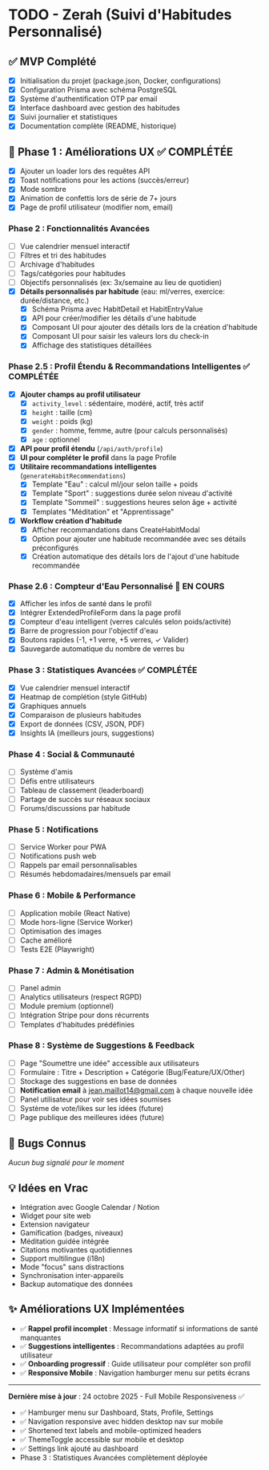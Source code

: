 # TODO - Zerah (Suivi d'Habitudes Personnalisé)

## ✅ MVP Complété

- [x] Initialisation du projet (package.json, Docker, configurations)
- [x] Configuration Prisma avec schéma PostgreSQL
- [x] Système d'authentification OTP par email
- [x] Interface dashboard avec gestion des habitudes
- [x] Suivi journalier et statistiques
- [x] Documentation complète (README, historique)

## 🚀 Phase 1 : Améliorations UX ✅ COMPLÉTÉE

- [x] Ajouter un loader lors des requêtes API
- [x] Toast notifications pour les actions (succès/erreur)
- [x] Mode sombre
- [x] Animation de confettis lors de série de 7+ jours
- [x] Page de profil utilisateur (modifier nom, email)

### Phase 2 : Fonctionnalités Avancées
- [ ] Vue calendrier mensuel interactif
- [ ] Filtres et tri des habitudes
- [ ] Archivage d'habitudes
- [ ] Tags/catégories pour habitudes
- [ ] Objectifs personnalisés (ex: 3x/semaine au lieu de quotidien)
- [x] **Détails personnalisés par habitude** (eau: ml/verres, exercice: durée/distance, etc.)
  - [x] Schéma Prisma avec HabitDetail et HabitEntryValue
  - [x] API pour créer/modifier les détails d'une habitude
  - [x] Composant UI pour ajouter des détails lors de la création d'habitude
  - [x] Composant UI pour saisir les valeurs lors du check-in
  - [x] Affichage des statistiques détaillées

### Phase 2.5 : Profil Étendu & Recommandations Intelligentes ✅ COMPLÉTÉE
- [x] **Ajouter champs au profil utilisateur**
  - [x] `activity_level` : sédentaire, modéré, actif, très actif
  - [x] `height` : taille (cm)
  - [x] `weight` : poids (kg)
  - [x] `gender` : homme, femme, autre (pour calculs personnalisés)
  - [x] `age` : optionnel
- [x] **API pour profil étendu** (`/api/auth/profile`)
- [x] **UI pour compléter le profil** dans la page Profile
- [x] **Utilitaire recommandations intelligentes** (`generateHabitRecommendations`)
  - [x] Template "Eau" : calcul ml/jour selon taille + poids
  - [x] Template "Sport" : suggestions durée selon niveau d'activité
  - [x] Template "Sommeil" : suggestions heures selon âge + activité
  - [x] Templates "Méditation" et "Apprentissage"
- [x] **Workflow création d'habitude**
  - [x] Afficher recommandations dans CreateHabitModal
  - [x] Option pour ajouter une habitude recommandée avec ses détails préconfigurés
  - [x] Création automatique des détails lors de l'ajout d'une habitude recommandée

### Phase 2.6 : Compteur d'Eau Personnalisé 🔄 EN COURS
- [x] Afficher les infos de santé dans le profil
- [x] Intégrer ExtendedProfileForm dans la page profil
- [x] Compteur d'eau intelligent (verres calculés selon poids/activité)
- [x] Barre de progression pour l'objectif d'eau
- [x] Boutons rapides (-1, +1 verre, +5 verres, ✓ Valider)
- [x] Sauvegarde automatique du nombre de verres bu

### Phase 3 : Statistiques Avancées ✅ COMPLÉTÉE
- [x] Vue calendrier mensuel interactif
- [x] Heatmap de complétion (style GitHub)
- [x] Graphiques annuels
- [x] Comparaison de plusieurs habitudes
- [x] Export de données (CSV, JSON, PDF)
- [x] Insights IA (meilleurs jours, suggestions)

### Phase 4 : Social & Communauté
- [ ] Système d'amis
- [ ] Défis entre utilisateurs
- [ ] Tableau de classement (leaderboard)
- [ ] Partage de succès sur réseaux sociaux
- [ ] Forums/discussions par habitude

### Phase 5 : Notifications
- [ ] Service Worker pour PWA
- [ ] Notifications push web
- [ ] Rappels par email personnalisables
- [ ] Résumés hebdomadaires/mensuels par email

### Phase 6 : Mobile & Performance
- [ ] Application mobile (React Native)
- [ ] Mode hors-ligne (Service Worker)
- [ ] Optimisation des images
- [ ] Cache amélioré
- [ ] Tests E2E (Playwright)

### Phase 7 : Admin & Monétisation
- [ ] Panel admin
- [ ] Analytics utilisateurs (respect RGPD)
- [ ] Module premium (optionnel)
- [ ] Intégration Stripe pour dons récurrents
- [ ] Templates d'habitudes prédéfinies

### Phase 8 : Système de Suggestions & Feedback
- [ ] Page "Soumettre une idée" accessible aux utilisateurs
- [ ] Formulaire : Titre + Description + Catégorie (Bug/Feature/UX/Other)
- [ ] Stockage des suggestions en base de données
- [ ] **Notification email** à jean.maillot14@gmail.com à chaque nouvelle idée
- [ ] Panel utilisateur pour voir ses idées soumises
- [ ] Système de vote/likes sur les idées (future)
- [ ] Page publique des meilleures idées (future)

## 🐛 Bugs Connus

_Aucun bug signalé pour le moment_

## 💡 Idées en Vrac

- Intégration avec Google Calendar / Notion
- Widget pour site web
- Extension navigateur
- Gamification (badges, niveaux)
- Méditation guidée intégrée
- Citations motivantes quotidiennes
- Support multilingue (i18n)
- Mode "focus" sans distractions
- Synchronisation inter-appareils
- Backup automatique des données

## ✨ Améliorations UX Implémentées

- ✅ **Rappel profil incomplet** : Message informatif si informations de santé manquantes
- ✅ **Suggestions intelligentes** : Recommandations adaptées au profil utilisateur
- ✅ **Onboarding progressif** : Guide utilisateur pour compléter son profil
- ✅ **Responsive Mobile** : Navigation hamburger menu sur petits écrans

---

**Dernière mise à jour** : 24 octobre 2025 - Full Mobile Responsiveness ✅
- ✅ Hamburger menu sur Dashboard, Stats, Profile, Settings
- ✅ Navigation responsive avec hidden desktop nav sur mobile
- ✅ Shortened text labels and mobile-optimized headers
- ✅ ThemeToggle accessible sur mobile et desktop
- ✅ Settings link ajouté au dashboard
- Phase 3 : Statistiques Avancées complètement déployée

